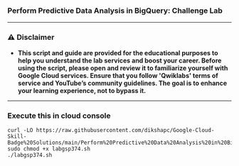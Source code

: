 
  ### Perform Predictive Data Analysis in BigQuery: Challenge Lab


---

### ⚠️ Disclaimer
- **This script and guide are provided for  the educational purposes to help you understand the lab services and boost your career. Before using the script, please open and review it to familiarize yourself with Google Cloud services. Ensure that you follow 'Qwiklabs' terms of service and YouTube’s community guidelines. The goal is to enhance your learning experience, not to bypass it.**



---

### Execute this in cloud console
```
curl -LO https://raw.githubusercontent.com/dikshapc/Google-Cloud-Skill-Badge%20Solutions/main/Perform%20Predictive%20Data%20Analysis%20in%20BigQuery:%20Challenge%20Lab/labgsp374.sh
sudo chmod +x labgsp374.sh
./labgsp374.sh

```
